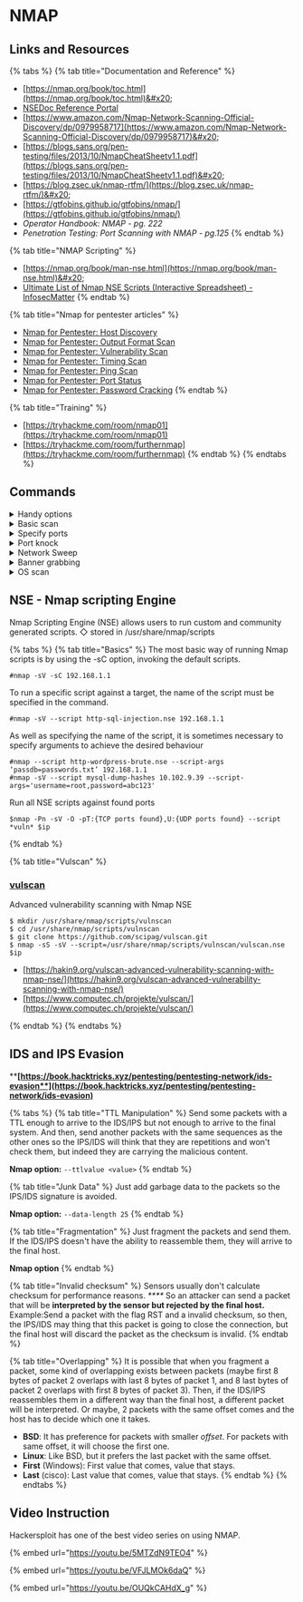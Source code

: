 # NMAP

## **Links and Resources**

{% tabs %}
{% tab title="Documentation and Reference" %}
* [https://nmap.org/book/toc.html](https://nmap.org/book/toc.html)&#x20;
* [NSEDoc Reference Portal](https://nmap.org/nsedoc/)&#x20;
* [https://www.amazon.com/Nmap-Network-Scanning-Official-Discovery/dp/0979958717](https://www.amazon.com/Nmap-Network-Scanning-Official-Discovery/dp/0979958717)&#x20;
* [https://blogs.sans.org/pen-testing/files/2013/10/NmapCheatSheetv1.1.pdf](https://blogs.sans.org/pen-testing/files/2013/10/NmapCheatSheetv1.1.pdf)&#x20;
* [https://blog.zsec.uk/nmap-rtfm/](https://blog.zsec.uk/nmap-rtfm/)&#x20;
* [https://gtfobins.github.io/gtfobins/nmap/](https://gtfobins.github.io/gtfobins/nmap/)
* _Operator Handbook: NMAP - pg. 222_
* _Penetration Testing: Port Scanning with NMAP - pg.125_
{% endtab %}

{% tab title="NMAP Scripting" %}
* [https://nmap.org/book/man-nse.html](https://nmap.org/book/man-nse.html)&#x20;
* [Ultimate List of Nmap NSE Scripts (Interactive Spreadsheet) - InfosecMatter](https://www.infosecmatter.com/ultimate-list-of-nmap-nse-scripts-interactive-table/)&#x20;
{% endtab %}

{% tab title="Nmap for pentester articles" %}
* [Nmap for Pentester: Host Discovery](https://www.hackingarticles.in/nmap-for-pentester-host-discovery/)
* [Nmap for Pentester: Output Format Scan](https://www.hackingarticles.in/nmap-for-pentester-output-format-scan/)
* [Nmap for Pentester: Vulnerability Scan](https://www.hackingarticles.in/nmap-for-pentester-vulnerability-scan/)
* [Nmap for Pentester: Timing Scan](https://www.hackingarticles.in/nmap-for-pentester-timing-scan/)
* [Nmap for Pentester: Ping Scan](https://www.hackingarticles.in/nmap-for-pentester-ping-scan/)
* [Nmap for Pentester: Port Status](https://www.hackingarticles.in/nmap-for-pentester-port-status/)
* [Nmap for Pentester: Password Cracking](https://www.hackingarticles.in/nmap-for-pentester-password-cracking/)
{% endtab %}

{% tab title="Training" %}
* [https://tryhackme.com/room/nmap01](https://tryhackme.com/room/nmap01)
* [https://tryhackme.com/room/furthernmap](https://tryhackme.com/room/furthernmap)
{% endtab %}
{% endtabs %}

## **Commands**

<details>

<summary>Handy options</summary>

* \-sS - Stealthy SYN scan
* \-sV - Loud version scan, will make complete connection, grab banner, and version info&#x20;
* \-A - run service enumeration scripts&#x20;
* \-oA \[filename] - Print nmap output to file name&#x20;
* \-Pn - disable ping. Most big companies will have ping diabled on most external entities&#x20;
* \-n - disable DNS resolution, helps speed up scan

</details>

<details>

<summary>Basic scan </summary>

```
#nmap [IP Address] or nmap [website.com]
```

</details>

<details>

<summary>Specify ports</summary>

Top Ports

```
#nmap [IP Address] --top-ports 
```

All Ports

```
#nmap -p- [IP Address] 
```

UDP Ports

```
#nmap -sU [IP Address]
```

TCP Ports (Connect Scan)

```
#nmap -sT [IP Address]
```

Quick TCP Scan

```
nmap -sC -sV -vv -oA quick 10.10.10.10
```

Quick UDP Scan

```
nmap -sU -sV -vv -oA quick_udp 10.10.10.10
```

Full TCP Scan

```
nmap -sC -sV -p- -vv -oA full 10.10.10.10
```

</details>

<details>

<summary>Port knock</summary>

```
for x in 7000 8000 9000; do nmap -Pn --host_timeout 201 --max-retries 0 -p $x 10.10.10.10; done
```



</details>

<details>

<summary>Network Sweep</summary>

Broad scans then specific on hosts of interest&#x20;

```
#nmap -sn 10.0.0.1-254 
```

</details>

<details>

<summary>Banner grabbing </summary>

```
nmap -sV -v -p- [IP Address]
```



</details>

<details>

<summary>OS scan</summary>

```
#sudo nmap -O -sV [IP Address]
```

* \--osscan-guess provides a faster, more aggressive scan, which is useful when Nmap retrieves close to 100% OS detection. However, aggressive scanning may result in missing some ports.
* \--osscan-limit is an option used to limit what targets to scan. This option is useful when you have a large range of IPs to scan.

</details>

## NSE - Nmap scripting Engine&#x20;

Nmap Scripting Engine (NSE) allows users to run custom and community generated scripts. ◇ stored in /usr/share/nmap/scripts&#x20;

{% tabs %}
{% tab title="Basics" %}
The most basic way of running Nmap scripts is by using the -sC option, invoking the default scripts.

```
#nmap -sV -sC 192.168.1.1
```

To run a specific script against a target, the name of the script must be specified in the command.&#x20;

```
#nmap -sV --script http-sql-injection.nse 192.168.1.1
```

As well as specifying the name of the script, it is sometimes necessary to specify arguments to achieve the desired behaviour

```
#nmap --script http-wordpress-brute.nse --script-args ‘passdb=passwords.txt’ 192.168.1.1
#nmap -sV --script mysql-dump-hashes 10.102.9.39 --script-args='username=root,password=abc123'
```

Run all NSE scripts against found ports

```
$nmap -Pn -sV -O -pT:{TCP ports found},U:{UDP ports found} --script *vuln* $ip
```
{% endtab %}

{% tab title="Vulscan" %}
### [vulscan](https://github.com/scipag/vulscan)&#x20;

Advanced vulnerability scanning with Nmap NSE

```
$ mkdir /usr/share/nmap/scripts/vulnscan
$ cd /usr/share/nmap/scripts/vulnscan
$ git clone https://github.com/scipag/vulscan.git
$ nmap -sS -sV --script=/usr/share/nmap/scripts/vulnscan/vulscan.nse $ip
```

* [https://hakin9.org/vulscan-advanced-vulnerability-scanning-with-nmap-nse/](https://hakin9.org/vulscan-advanced-vulnerability-scanning-with-nmap-nse/)
* [https://www.computec.ch/projekte/vulscan/](https://www.computec.ch/projekte/vulscan/)


{% endtab %}
{% endtabs %}

## IDS and IPS Evasion

****[**https://book.hacktricks.xyz/pentesting/pentesting-network/ids-evasion**](https://book.hacktricks.xyz/pentesting/pentesting-network/ids-evasion)****

{% tabs %}
{% tab title="TTL Manipulation" %}
Send some packets with a TTL enough to arrive to the IDS/IPS but not enough to arrive to the final system. And then, send another packets with the same sequences as the other ones so the IPS/IDS will think that they are repetitions and won't check them, but indeed they are carrying the malicious content.

**Nmap option:** `--ttlvalue <value>`
{% endtab %}

{% tab title="Junk Data" %}
Just add garbage data to the packets so the IPS/IDS signature is avoided.

**Nmap option:** `--data-length 25`
{% endtab %}

{% tab title="Fragmentation" %}
Just fragment the packets and send them. If the IDS/IPS doesn't have the ability to reassemble them, they will arrive to the final host.

**Nmap option**
{% endtab %}

{% tab title="Invalid checksum" %}
Sensors usually don't calculate checksum for performance reasons. _****_ So an attacker can send a packet that will be **interpreted by the sensor but rejected by the final host.** Example:Send a packet with the flag RST and a invalid checksum, so then, the IPS/IDS may thing that this packet is going to close the connection, but the final host will discard the packet as the checksum is invalid.
{% endtab %}

{% tab title="Overlapping" %}
It is possible that when you fragment a packet, some kind of overlapping exists between packets (maybe first 8 bytes of packet 2 overlaps with last 8 bytes of packet 1, and 8 last bytes of packet 2 overlaps with first 8 bytes of packet 3). Then, if the IDS/IPS reassembles them in a different way than the final host, a different packet will be interpreted. Or maybe, 2 packets with the same offset comes and the host has to decide which one it takes.

* **BSD**: It has preference for packets with smaller _offset_. For packets with same offset, it will choose the first one.
* **Linux**: Like BSD, but it prefers the last packet with the same offset.
* **First** (Windows): First value that comes, value that stays.
* **Last** (cisco): Last value that comes, value that stays.
{% endtab %}
{% endtabs %}

## Video Instruction

Hackersploit has one of the best video series on using NMAP.

{% embed url="https://youtu.be/5MTZdN9TEO4" %}

{% embed url="https://youtu.be/VFJLMOk6daQ" %}

{% embed url="https://youtu.be/OUQkCAHdX_g" %}
